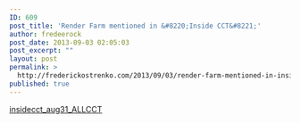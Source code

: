 ```yaml
---
ID: 609
post_title: 'Render Farm mentioned in &#8220;Inside CCT&#8221;'
author: fredeerock
post_date: 2013-09-03 02:05:03
post_excerpt: ""
layout: post
permalink: >
  http://frederickostrenko.com/2013/09/03/render-farm-mentioned-in-inside-cct/
published: true
---
```

<a href="http://frederickostrenko.com/wp/wp-content/uploads/2013/09/insidecct_aug31_ALLCCT.pdf">insidecct_aug31_ALLCCT</a>